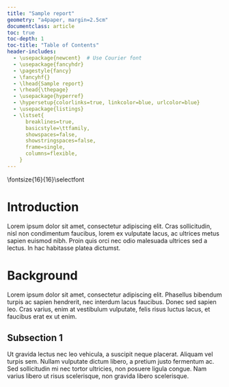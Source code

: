 ```yaml
---
title: "Sample report"
geometry: "a4paper, margin=2.5cm"
documentclass: article
toc: true
toc-depth: 1
toc-title: "Table of Contents" 
header-includes:
  - \usepackage{newcent}  # Use Courier font
  - \usepackage{fancyhdr}
  - \pagestyle{fancy}
  - \fancyhf{}
  - \lhead{Sample report}
  - \rhead{\thepage}
  - \usepackage{hyperref}
  - \hypersetup{colorlinks=true, linkcolor=blue, urlcolor=blue}
  - \usepackage{listings}
  - \lstset{
      breaklines=true, 
      basicstyle=\ttfamily, 
      showspaces=false,
      showstringspaces=false, 
      frame=single,
      columns=flexible,
    }
---
```


\fontsize{16}{16}\selectfont

<!-- How to generate pdf: pandoc FILE.md -o FILE.pdf --listings -->

# Introduction

Lorem ipsum dolor sit amet, consectetur adipiscing elit. Cras sollicitudin, nisl non condimentum faucibus, lorem ex vulputate lacus, ac ultrices metus sapien euismod nibh. Proin quis orci nec odio malesuada ultrices sed a lectus. In hac habitasse platea dictumst.

# Background

Lorem ipsum dolor sit amet, consectetur adipiscing elit. Phasellus bibendum turpis ac sapien hendrerit, nec interdum lacus faucibus. Donec sed sapien leo. Cras varius, enim at vestibulum vulputate, felis risus luctus lacus, et faucibus erat ex ut enim.

## Subsection 1

Ut gravida lectus nec leo vehicula, a suscipit neque placerat. Aliquam vel turpis sem. Nullam vulputate dictum libero, a pretium justo fermentum ac. Sed sollicitudin mi nec tortor ultricies, non posuere ligula congue. Nam varius libero ut risus scelerisque, non gravida libero scelerisque.
